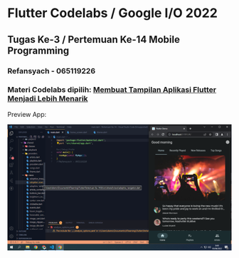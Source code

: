 # Flutter Codelabs / Google I/O 2022

## Tugas Ke-3 / Pertemuan Ke-14 Mobile Programming

### Refansyach - 065119226
### Materi Codelabs dipilih: [Membuat Tampilan Aplikasi Flutter Menjadi Lebih Menarik](https://codelabs.developers.google.com/codelabs/flutter-boring-to-beautiful)
Preview App:
<div align=center>
  <img src="https://raw.githubusercontent.com/AuroraLeafa/MobileProgramming/main/Pertemuan%20Ke-14/assets/images/Refansyach_19226_Tugas3_MobPro.png?raw=true" alt="Preview">
  <br><br>
</div>
